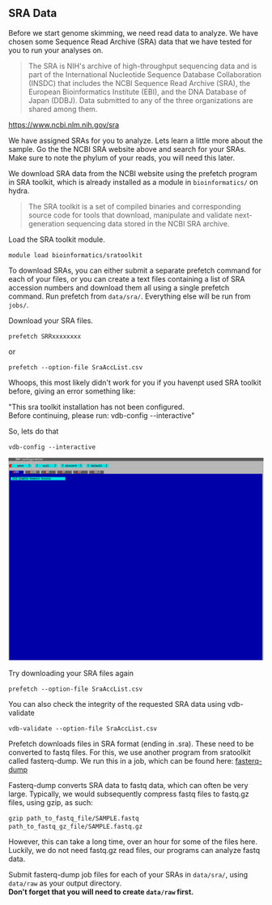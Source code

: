 ## SRA Data
Before we start genome skimming, we need read data to analyze. We have chosen some Sequence Read Archive (SRA) data that we have tested for you to run your analyses on. 

>The SRA is NIH's archive of high-throughput sequencing data and is part of the International Nucleotide Sequence Database Collaboration (INSDC) that includes the NCBI Sequence Read Archive (SRA), the European Bioinformatics Institute (EBI), and the DNA Database of Japan (DDBJ). Data submitted to any of the three organizations are shared among them.

https://www.ncbi.nlm.nih.gov/sra

We have assigned SRAs for you to analyze. Lets learn a little more about the sample. Go the the NCBI SRA website above and search for your SRAs. Make sure to note the phylum of your reads, you will need this later.

We download SRA data from the NCBI website using the prefetch program in SRA toolkit, which is already installed as a module in `bioinformatics/` on hydra. 

>The SRA toolkit is a set of compiled binaries and corresponding source code for tools that download, manipulate and validate next-generation sequencing data stored in the NCBI SRA archive.

Load the SRA toolkit module.

```
module load bioinformatics/sratoolkit
```
To download SRAs, you can either submit a separate prefetch command for each of your files, or you can create a text files containing a list of SRA accession numbers and download them all using a single prefetch command. Run prefetch from `data/sra/`. Everything else will be run from `jobs/`.

Download your SRA files.
```
prefetch SRRxxxxxxxx
```
or

```
prefetch --option-file SraAccList.csv
```

Whoops, this most likely didn't work for you if you havenpt used SRA toolkit before, giving an error something like:

"This sra toolkit installation has not been configured.  
Before continuing, please run: vdb-config --interactive"

So, lets do that
```
vdb-config --interactive
```

<img src="https://github.com/SmithsonianWorkshops/Genome_Skimming_Workshop_LAB_2024/blob/main/images/vdb-config.png" alt="vdb-config" width=600px>


Try downloading your SRA files again

```
prefetch --option-file SraAccList.csv
```

You can also check the integrity of the requested SRA data using vdb-validate

```
vdb-validate --option-file SraAccList.csv
```


Prefetch downloads files in SRA format (ending in .sra). These need to be converted to fastq files. For this, we use another program from sratoolkit called fasterq-dump. We run this in a job, which can be found here:
[fasterq-dump](https://github.com/SmithsonianWorkshops/Genome_Skimming_Workshop_LAB_2024/raw/main/job_files/fasterq_dump.job)

Fasterq-dump converts SRA data to fastq data, which can often be very large. Typically, we would subsequently compress fastq files to fastq.gz files, using gzip, as such:
```
gzip path_to_fastq_file/SAMPLE.fastq path_to_fastq_gz_file/SAMPLE.fastq.gz
``````
However, this can take a long time, over an hour for some of the files here. Luckily, we do not need fastq.gz read files, our programs can analyze fastq data.

Submit fasterq-dump job files for each of your SRAs in `data/sra/`, using `data/raw` as your output directory.  
**Don't forget that you will need to create `data/raw` first.**
